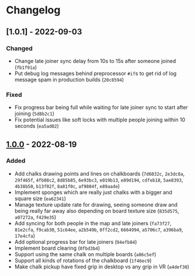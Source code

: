 
# Changelog

## [1.0.1] - 2022-09-03

### Changed

- Change late joiner sync delay from 10s to 15s after someone joined (`fb1f91a`)
- Put debug log messages behind preprocessor `#if`s to get rid of log message spam in production builds (`20c8594`)

### Fixed

- Fix progress bar being full while waiting for late joiner sync to start after joining (`5d8b2c1`)
- Fix potential issues like soft locks with multiple people joining within 10 seconds (`ea5ad02`)

## [1.0.0] - 2022-08-19

### Added

- Add chalks drawing points and lines on chalkboards (`7d6032c`, `2e3dc8a`, `29f465f`, `4fb08c2`, `8d85b85`, `6e93bc3`, `e019b13`, `e89d194`, `cdfeb18`, `5ae8393`, `4b38b50`, `b13f02f`, `8a81f0c`, `af9804f`, `e89aade`)
- Implement sponges which are really just chalks with a bigger and square size (`ea62341`)
- Manage texture update rate for drawing, seeing someone draw and being really far away also depending on board texture size (`835d575`, `a07272a`, `f429e35`)
- Add syncing for both people in the map and late joiners (`fa73f27`, `81e2cfa`, `f9cab30`, `51c64ee`, `a2b549b`, `0ff2cd2`, `6664994`, `a5706c7`, `a396ba9`, `17e4cfa`)
- Add optional progress bar for late joiners (`94efb84`)
- Implement board clearing (`0fbd3b4`)
- Support using the same chalk on multiple boards (`a86c5ef`)
- Support all kinds of rotations of the chalkboard (`1f46ec9`)
- Make chalk pickup have fixed grip in desktop vs any grip in VR (`a4def30`)

<!-- Chalkboard_v1.0.0 -->

[1.0.0]: /dev/null
